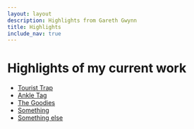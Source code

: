 ```yaml
---
layout: layout
description: Highlights from Gareth Gwynn
title: Highlights
include_nav: true
---
```


# Highlights of my current work

<ul class="highlights pure-g">
  <li class="highlight tourist-trap pure-u-1 pure-u-sm-1-2 pure-u-lg-1-3 pure-u-xl-1-4"><a class="tourist-trap" href="https://www.bbc.co.uk/iplayer/episodes/b0bmfpy5/tourist-trap">Tourist Trap</a></li>
  <li class="highlight ankle-tag pure-u-1 pure-u-sm-1-2 pure-u-lg-1-3 pure-u-xl-1-4"><a class="ankle-tag" href="https://www.bbc.co.uk/programmes/b092sfnk">Ankle Tag</a></li>
  <li class="highlight goodies pure-u-1 pure-u-sm-1-2 pure-u-lg-1-3 pure-u-xl-1-4"><a class="goodies" href="https://www.audible.co.uk/pd/The-Goodies-Audiobook/B07YN6FSV2">The Goodies</a></li>
  <li class="highlight other pure-u-1 pure-u-sm-1-2 pure-u-lg-1-3 pure-u-xl-1-4"><a href="#">Something</a></li>
  <li class="highlight other pure-u-1 pure-u-sm-1-2 pure-u-lg-1-3 pure-u-xl-1-4"><a href="#">Something else</a></li>
</ul>
